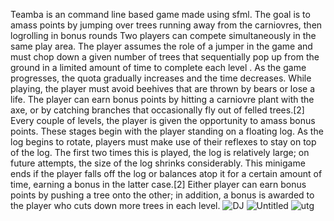 Teamba is an command line based game made using sfml. The goal is to amass points by jumping over trees running away from the carniovres, then logrolling in bonus rounds
Two players can compete simultaneously in the same play area.
The player assumes the role of a jumper in the game and must chop down a given number of trees that sequentially pop up from the ground in a limited amount of time to complete each level . As the game progresses, the quota gradually increases and the time decreases. While playing, the player must avoid beehives that are thrown by bears or lose a life. The player can earn bonus points by hitting a carniovre plant with the axe, or by catching branches that occasionally fly out of felled trees.[2]
Every couple of levels, the player is given the opportunity to amass bonus points. These stages begin with the player standing on a floating log. As the log begins to rotate, players must make use of their reflexes to stay on top of the log. The first two times this is played, the log is relatively large; on future attempts, the size of the log shrinks considerably. This minigame ends if the player falls off the log or balances atop it for a certain amount of time, earning a bonus in the latter case.[2]
Either player can earn bonus points by pushing a tree onto the other; in addition, a bonus is awarded to the player who cuts down more trees in each level. 
![DJ](https://user-images.githubusercontent.com/81354428/167534275-dfdf650d-f903-4099-8dd9-f137c00b29e4.png)
![Untitled](https://user-images.githubusercontent.com/81354428/167534291-862d3c61-44d1-4050-bba9-14b7eaabfc4a.png)
![utg](https://user-images.githubusercontent.com/81354428/167534304-1ce67823-6275-497b-aac1-56cf7576982f.png)
